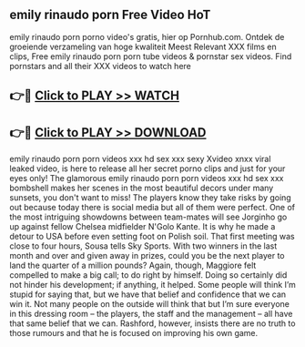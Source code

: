 ## emily rinaudo porn Free Video HoT 

emily rinaudo porn porno video's gratis, hier op Pornhub.com. Ontdek de groeiende verzameling van hoge kwaliteit Meest Relevant XXX films en clips,
Free emily rinaudo porn porn tube videos & pornstar sex videos. Find pornstars and all their XXX videos to watch here


## 👉🔴 [Click to PLAY >> WATCH](http://us.freeplayer.one?title=emily_rinaudo_porn&ref=16D)

## 👉🔴 [Click to PLAY >> DOWNLOAD](http://us.freeplayer.one?title=emily_rinaudo_porn&ref=16D)


emily rinaudo porn porn videos xxx hd sex xxx sexy Xvideo xnxx viral leaked video, is here to release all her secret porno clips and just for your eyes only! The glamorous emily rinaudo porn porn videos xxx hd sex xxx bombshell makes her scenes in the most beautiful decors under many sunsets, you don't want to miss! The players know they take risks by going out because today there is social media but all of them were perfect. One of the most intriguing showdowns between team-mates will see Jorginho go up against fellow Chelsea midfielder N'Golo Kante. It is why he made a detour to USA before even setting foot on Polish soil. That first meeting was close to four hours, Sousa tells Sky Sports. With two winners in the last month and over and given away in prizes, could you be the next player to land the quarter of a million pounds? Again, though, Maggiore felt compelled to make a big call; to do right by himself. Doing so certainly did not hinder his development; if anything, it helped. Some people will think I’m stupid for saying that, but we have that belief and confidence that we can win it. Not many people on the outside will think that but I’m sure everyone in this dressing room – the players, the staff and the management – all have that same belief that we can. Rashford, however, insists there are no truth to those rumours and that he is focused on improving his own game.